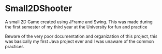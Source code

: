 # Small2DShooter

A small 2D Game created using JFrame and Swing.
This was made during the first semester of my third year at the University for fun and practice

Beware of the very poor documentation and organization of this project, this was basically my first Java project ever and I was unaware of the common practices

